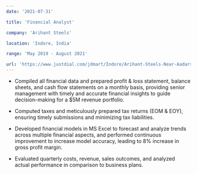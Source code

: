 ```yaml
---
date: '2021-07-31'

title: 'Financial Analyst'

company: 'Arihant Steels'

location: 'Indore, India'

range: 'May 2019 - August 2021'

url: 'https://www.justdial.com/jdmart/Indore/Arihant-Steels-Near-Aadarsh-Shishuvihar-School-Bicholi-Hapsi-Road-Bhicholi-Mardana/0731P731STDG000558_BZDET/catalogue'
---
```


- Compiled all financial data and prepared profit &amp; loss statement, balance sheets, and cash flow statements on a monthly basis, providing senior management with timely and accurate financial insights to guide decision-making for a $5M revenue portfolio.

- Computed taxes and meticulously prepared tax returns (EOM &amp; EOY), ensuring timely submissions and minimizing tax liabilities.

- Developed financial models in MS Excel to forecast and analyze trends across multiple financial aspects, and performed continuous improvement to increase model accuracy, leading to 8% increase in gross profit margin.

- Evaluated quarterly costs, revenue, sales outcomes, and analyzed actual performance in comparison to business plans.